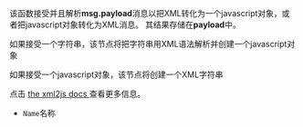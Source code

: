 该函数接受并且解析**msg.payload**消息以把XML转化为一个javascript对象，或者把javascript对象转化为XML消息。 其结果存储在**payload**中。

如果接受一个字符串，该节点将把字符串用XML语法解析并创建一个javascript对象

如果接受一个javascript对象，该节点将创建一个XML字符串

点击 [the xml2js docs ](https://github.com/Leonidas-from-XIV/node-xml2js/blob/master/README.md)查看更多信息。

*   `Name`名称
